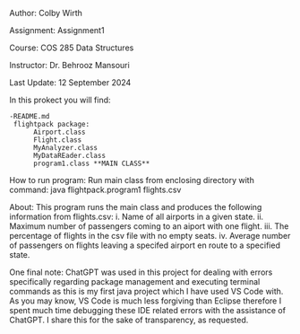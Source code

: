 Author: Colby Wirth

Assignment: Assignment1

Course: COS 285 Data Structures

Instructor: Dr. Behrooz Mansouri

Last Update: 12 September 2024

In this prokect you will find: 
    
    -README.md
     flightpack package:
          Airport.class
          Flight.class
          MyAnalyzer.class
          MyDataREader.class
          program1.class **MAIN CLASS**


How to run program:
Run main class from enclosing directory with command:
java flightpack.program1 flights.csv 

About: This program runs the main class and produces the following information from flights.csv:
     i.   Name of all airports in a given state.
     ii.  Maximum number of passengers coming to an aiport with one flight.
     iii. The percentage of flights in the csv file with no empty seats.
     iv.  Average number of passengers on flights leaving a specifed airport en route to a specified state.

One final note: ChatGPT was used in this project for dealing with errors specifically regarding package management and executing terminal commands as this is my first java project which I have used VS Code with.  As you may know, VS Code is much less forgiving than Eclipse therefore I spent much time debugging these IDE related errors with the assistance of ChatGPT.  I share this for the sake of transparency, as requested.